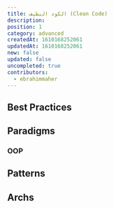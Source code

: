 ```yaml
---
title: الكود النظيف (Clean Code)
description: 
position: 1
category: advanced
createdAt: 1610168252061
updatedAt: 1610168252061
new: false
updated: false
uncompleted: true
contributors:
  - ebrahimmaher
---
```

## Best Practices

## Paradigms
### OOP
<!-- نظرياً OOP -->

## Patterns

## Archs
